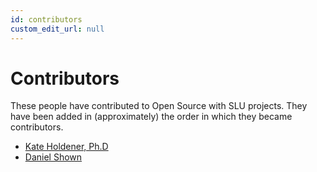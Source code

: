 ```yaml
---
id: contributors
custom_edit_url: null
---
```

# Contributors

These people have contributed to Open Source with SLU projects. They have been added in (approximately) the order in which they became contributors.

- [Kate Holdener, Ph.D](https://github.com/kate-holdener)
- [Daniel Shown](https://github.com/kungfuchicken)